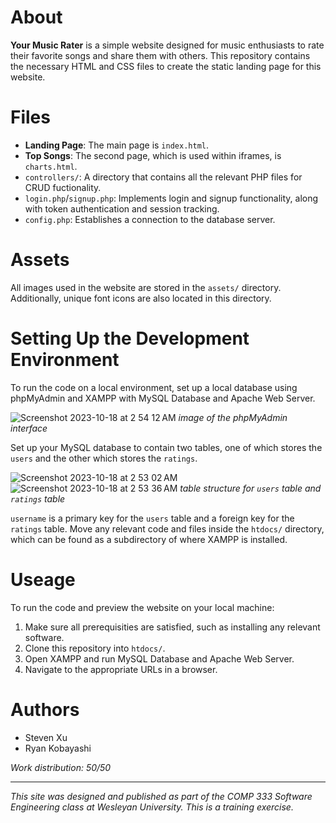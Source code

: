# About

**Your Music Rater** is a simple website designed for music enthusiasts to rate
their favorite songs and share them with others. This repository contains the
necessary HTML and CSS files to create the static landing page for this website.

# Files
* **Landing Page**: The main page is `index.html`.
* **Top Songs**: The second page, which is used within iframes, is `charts.html`.
* `controllers/`: A directory that contains all the relevant PHP files for CRUD fuctionality.
* `login.php`/`signup.php`: Implements login and signup functionality, along with token authentication and session tracking.
* `config.php`: Establishes a connection to the database server.



# Assets
All images used in the website are stored in the `assets/` directory. Additionally,
unique font icons are also located in this directory.

# Setting Up the Development Environment
To run the code on a local environment, set up a local database using phpMyAdmin and
XAMPP with MySQL Database and Apache Web Server.

![Screenshot 2023-10-18 at 2 54 12 AM](https://github.com/ryan-kobayashi/music-rater/assets/91140371/0affa9bf-ac73-49d3-b6f3-269dc926256b)
*image of the phpMyAdmin interface*

Set up your MySQL database to contain two tables, one of which stores the `users` and the other which stores the `ratings`.

![Screenshot 2023-10-18 at 2 53 02 AM](https://github.com/ryan-kobayashi/music-rater/assets/91140371/82e54910-dc94-47dd-b65c-4e30839f17ca)
![Screenshot 2023-10-18 at 2 53 36 AM](https://github.com/ryan-kobayashi/music-rater/assets/91140371/fc200dd3-3221-4143-ae94-930090c88e8e)
*table structure for `users` table and `ratings` table*

`username` is a primary key for the `users` table and a foreign key for the `ratings` table. Move any relevant code and files inside the `htdocs/` directory, which can be found as a subdirectory of where XAMPP is installed.

# Useage
To run the code and preview the website on your local machine:
1. Make sure all prerequisities are satisfied, such as installing any relevant software.
2. Clone this repository into `htdocs/`.
3. Open XAMPP and run MySQL Database and Apache Web Server.
4. Navigate to the appropriate URLs in a browser.


# Authors
* Steven Xu
* Ryan Kobayashi

*Work distribution: 50/50*

---

*This site was designed and published as part of the COMP 333 Software Engineering class at Wesleyan University. This is a training exercise.*
